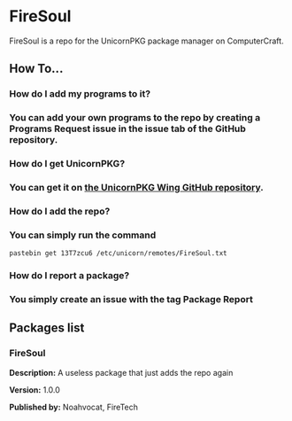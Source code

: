 # FireSoul
FireSoul is a repo for the UnicornPKG package manager on ComputerCraft.

## How To...
### How do I add my programs to it?
### You can add your own programs to the repo by creating a Programs Request issue in the issue tab of the GitHub repository.

### How do I get UnicornPKG?
### You can get it on [the UnicornPKG Wing GitHub repository](https://github.com/unicornpkg/wing).

### How do I add the repo?
### You can simply run the command
`pastebin get 13T7zcu6 /etc/unicorn/remotes/FireSoul.txt`

### How do I report a package?
### You simply create an issue with the tag Package Report

## Packages list

### FireSoul
**Description:** A useless package that just adds the repo again

**Version:** 1.0.0

**Published by:** Noahvocat, FireTech
